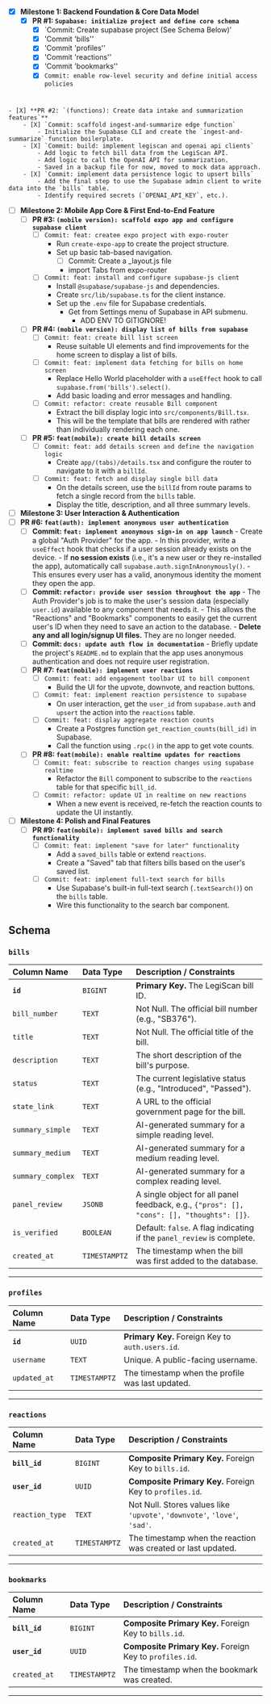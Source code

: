 - [X] **Milestone 1: Backend Foundation & Core Data Model**
    - [X] **PR #1: `Supabase: initialize project and define core schema`**
        - [X] `Commit: Create supabase project (See Schema Below)'
        - [X] 'Commit 'bills''
        - [X] 'Commit 'profiles''
        - [X] 'Commit 'reactions''
        - [X] 'Commit 'bookmarks''
        - [X] `Commit: enable row-level security and define initial access policies`
#
    - [X] **PR #2: `(functions): Create data intake and summarization features`**
        - [X] `Commit: scaffold ingest-and-summarize edge function`
            - Initialize the Supabase CLI and create the `ingest-and-summarize` function boilerplate.
        - [X] `Commit: build: implement legiscan and openai api clients`
            - Add logic to fetch bill data from the LegiScan API.
            - Add logic to call the OpenAI API for summarization.
            - Saved in a backup file for now, moved to mock data approach.
        - [X] `Commit: implement data persistence logic to upsert bills`
            - Add the final step to use the Supabase admin client to write data into the `bills` table.
            - Identify required secrets (`OPENAI_API_KEY`, etc.).
- [ ] **Milestone 2: Mobile App Core & First End-to-End Feature**
    - [ ] **PR #3: `(mobile version): scaffold expo app and configure supabase client`**
        - [ ] `Commit: feat: createe expo project with expo-router`
            - Run `create-expo-app` to create the project structure.
            - Set up basic tab-based navigation.
                - [ ] Commit: Create a _layout.js file
                - import Tabs from expo-router
        - [ ] `Commit: feat: install and configure supabase-js client`
            - Install `@supabase/supabase-js` and dependencies.
            - Create `src/lib/supabase.ts` for the client instance.
            - Set up the `.env` file for Supabase credentials.
                - Get from Settings menu of Supabase in API submenu.
                    - ADD ENV TO GITIGNORE!
    - [ ] **PR #4: `(mobile version): display list of bills from supabase`**
        - [ ] `Commit: feat: create bill list screen`
            - Reuse suitable UI elements and find improvements for the home screen to display a list of bills.
        - [ ] `Commit: feat: implement data fetching for bills on home screen`
            - Replace Hello World placeholder with a `useEffect` hook to call `supabase.from('bills').select()`.
            - Add basic loading and error messages and handling.
        - [ ] `Commit: refactor: create reusable Bill component`
            - Extract the bill display logic into `src/components/Bill.tsx`.
            - This will be the template that bills are rendered with rather than individually rendering each one.
    - [ ] **PR #5: `feat(mobile): create bill details screen`**
        - [ ] `Commit: feat: add details screen and define the navigation logic`
            - Create `app/(tabs)/details.tsx` and configure the router to navigate to it with a `billId`.
        - [ ] `Commit: feat: fetch and display single bill data`
            - On the details screen, use the `billId` from route params to fetch a single record from the `bills` table.
            - Display the title, description, and all three summary levels.
- [ ] **Milestone 3: User Interaction & Authentication**
- [ ] **PR #6: `feat(auth): implement anonymous user authentication`**
    - [ ] **Commit: `feat: implement anonymous sign-in on app launch`**
            - Create a global "Auth Provider" for the app.
            - In this provider, write a `useEffect` hook that checks if a user session already exists on the device.
            - If **no session exists** (i.e., it's a new user or they re-installed the app), automatically call `supabase.auth.signInAnonymously()`.
            - This ensures every user has a valid, anonymous identity the moment they open the app.
    - [ ] **Commit: `refactor: provide user session throughout the app`**
            - The Auth Provider's job is to make the user's session data (especially `user.id`) available to any component that needs it.
            - This allows the "Reactions" and "Bookmarks" components to easily get the current user's ID when they need to save an action to the database.
            - **Delete any and all login/signup UI files.** They are no longer needed.
    - [ ] **Commit: `docs: update auth flow in documentation`**
            - Briefly update the project's `README.md` to explain that the app uses anonymous authentication and does not require user registration.
    - [ ] **PR #7: `feat(mobile): implement user reactions`**
        - [ ] `Commit: feat: add engagement toolbar UI to bill component`
            - Build the UI for the upvote, downvote, and reaction buttons.
        - [ ] `Commit: feat: implement reaction persistence to supabase`
            - On user interaction, get the `user_id` from `supabase.auth` and `upsert` the action into the `reactions` table.
        - [ ] `Commit: feat: display aggregate reaction counts`
            - Create a Postgres function `get_reaction_counts(bill_id)` in Supabase.
            - Call the function using `.rpc()` in the app to get vote counts.
    - [ ] **PR #8: `feat(mobile): enable realtime updates for reactions`**
        - [ ] `Commit: feat: subscribe to reaction changes using supabase realtime`
            - Refactor the `Bill` component to subscribe to the `reactions` table for that specific `bill_id`.
        - [ ] `Commit: refactor: update UI in realtime on new reactions`
            - When a new event is received, re-fetch the reaction counts to update the UI instantly.
- [ ] **Milestone 4: Polish and Final Features**
    - [ ] **PR #9: `feat(mobile): implement saved bills and search functionality`**
        - [ ] `Commit: feat: implement "save for later" functionality`
            - Add a `saved_bills` table or extend `reactions`.
            - Create a "Saved" tab that filters bills based on the user's saved list.
        - [ ] `Commit: feat: implement full-text search for bills`
            - Use Supabase's built-in full-text search (`.textSearch()`) on the `bills` table.
            - Wire this functionality to the search bar component.


## Schema


### **`bills`**

| Column Name | Data Type | Description / Constraints |
| :--- | :--- | :--- |
| **`id`** | `BIGINT` | **Primary Key.** The LegiScan bill ID. |
| `bill_number` | `TEXT` | Not Null. The official bill number (e.g., "SB376"). |
| `title` | `TEXT` | Not Null. The official title of the bill. |
| `description` | `TEXT` | The short description of the bill's purpose. |
| `status` | `TEXT` | The current legislative status (e.g., "Introduced", "Passed"). |
| `state_link` | `TEXT` | A URL to the official government page for the bill. |
| `summary_simple` | `TEXT` | AI-generated summary for a simple reading level. |
| `summary_medium`| `TEXT` | AI-generated summary for a medium reading level. |
| `summary_complex`| `TEXT` | AI-generated summary for a complex reading level. |
| `panel_review` | `JSONB` | A single object for all panel feedback, e.g., `{"pros": [], "cons": [], "thoughts": []}`. |
| `is_verified` | `BOOLEAN` | Default: `false`. A flag indicating if the `panel_review` is complete. |
| `created_at` | `TIMESTAMPTZ` | The timestamp when the bill was first added to the database. |

---

### **`profiles`**

| Column Name | Data Type | Description / Constraints |
| :--- | :--- | :--- |
| **`id`** | `UUID` | **Primary Key.** Foreign Key to `auth.users.id`. |
| `username` | `TEXT` | Unique. A public-facing username. |
| `updated_at` | `TIMESTAMPTZ` | The timestamp when the profile was last updated. |

---

### **`reactions`**

| Column Name | Data Type | Description / Constraints |
| :--- | :--- | :--- |
| **`bill_id`** | `BIGINT` | **Composite Primary Key.** Foreign Key to `bills.id`. |
| **`user_id`** | `UUID` | **Composite Primary Key.** Foreign Key to `profiles.id`. |
| `reaction_type` | `TEXT` | Not Null. Stores values like `'upvote'`, `'downvote'`, `'love'`, `'sad'`. |
| `created_at` | `TIMESTAMPTZ`| The timestamp when the reaction was created or last updated. |

---

### **`bookmarks`**

| Column Name | Data Type | Description / Constraints |
| :--- | :--- | :--- |
| **`bill_id`** | `BIGINT` | **Composite Primary Key.** Foreign Key to `bills.id`. |
| **`user_id`** | `UUID` | **Composite Primary Key.** Foreign Key to `profiles.id`. |
| `created_at` | `TIMESTAMPTZ`| The timestamp when the bookmark was created. |

---